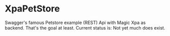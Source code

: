 # XpaPetStore
Swagger's famous Petstore example (REST) Api with Magic Xpa as backend. That's the goal at least. Current status is: Not yet much does exist.

